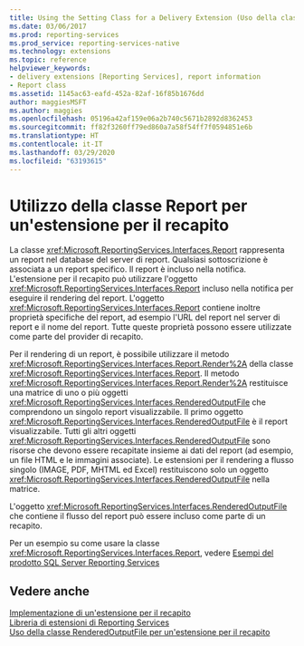```yaml
---
title: Using the Setting Class for a Delivery Extension (Uso della classe Setting per un'estensione per il recapito) | Microsoft Docs
ms.date: 03/06/2017
ms.prod: reporting-services
ms.prod_service: reporting-services-native
ms.technology: extensions
ms.topic: reference
helpviewer_keywords:
- delivery extensions [Reporting Services], report information
- Report class
ms.assetid: 1145ac63-eafd-452a-82af-16f85b1676dd
author: maggiesMSFT
ms.author: maggies
ms.openlocfilehash: 05196a42af159e06a2b740c5671b2892d8362453
ms.sourcegitcommit: ff82f3260ff79ed860a7a58f54ff7f0594851e6b
ms.translationtype: HT
ms.contentlocale: it-IT
ms.lasthandoff: 03/29/2020
ms.locfileid: "63193615"
---
```

# <a name="using-the-report-class-for-a-delivery-extension"></a>Utilizzo della classe Report per un'estensione per il recapito
  La classe <xref:Microsoft.ReportingServices.Interfaces.Report> rappresenta un report nel database del server di report. Qualsiasi sottoscrizione è associata a un report specifico. Il report è incluso nella notifica. L'estensione per il recapito può utilizzare l'oggetto <xref:Microsoft.ReportingServices.Interfaces.Report> incluso nella notifica per eseguire il rendering del report. L'oggetto <xref:Microsoft.ReportingServices.Interfaces.Report> contiene inoltre proprietà specifiche del report, ad esempio l'URL del report nel server di report e il nome del report. Tutte queste proprietà possono essere utilizzate come parte del provider di recapito.  
  
 Per il rendering di un report, è possibile utilizzare il metodo <xref:Microsoft.ReportingServices.Interfaces.Report.Render%2A> della classe <xref:Microsoft.ReportingServices.Interfaces.Report>. Il metodo <xref:Microsoft.ReportingServices.Interfaces.Report.Render%2A> restituisce una matrice di uno o più oggetti <xref:Microsoft.ReportingServices.Interfaces.RenderedOutputFile> che comprendono un singolo report visualizzabile. Il primo oggetto <xref:Microsoft.ReportingServices.Interfaces.RenderedOutputFile> è il report visualizzabile. Tutti gli altri oggetti <xref:Microsoft.ReportingServices.Interfaces.RenderedOutputFile> sono risorse che devono essere recapitate insieme ai dati del report (ad esempio, un file HTML e le immagini associate). Le estensioni per il rendering a flusso singolo (IMAGE, PDF, MHTML ed Excel) restituiscono solo un oggetto <xref:Microsoft.ReportingServices.Interfaces.RenderedOutputFile> nella matrice.  
  
 L'oggetto <xref:Microsoft.ReportingServices.Interfaces.RenderedOutputFile> che contiene il flusso del report può essere incluso come parte di un recapito.  
  
 Per un esempio su come usare la classe <xref:Microsoft.ReportingServices.Interfaces.Report>, vedere [Esempi del prodotto SQL Server Reporting Services](https://go.microsoft.com/fwlink/?LinkId=177889)  
  
## <a name="see-also"></a>Vedere anche  
 [Implementazione di un'estensione per il recapito](../../../reporting-services/extensions/delivery-extension/implementing-a-delivery-extension.md)   
 [Libreria di estensioni di Reporting Services](../../../reporting-services/extensions/reporting-services-extension-library.md)   
 [Uso della classe RenderedOutputFile per un'estensione per il recapito](../../../reporting-services/extensions/delivery-extension/using-the-renderedoutputfile-class-for-a-delivery-extension.md)  
  
  
